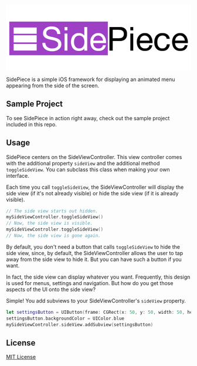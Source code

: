 ![logo](sidepiece_logo-01.png)

SidePiece is a simple iOS framework for displaying an animated menu appearing from the side of the screen.

## Sample Project

To see SidePiece in action right away, check out the sample project included in this repo.

## Usage
SidePiece centers on the SideViewController. This view controller comes with the additional property `sideView` and the additional method `toggleSideView`. You can subclass this class when making your own interface.

Each time you call `toggleSideView`, the SideViewController will display the side view (if it's not already visible) or hide the side view (if it is already visible).

```swift
// The side view starts out hidden.
mySideViewController.toggleSideView()
// Now, the side view is visible.
mySideViewController.toggleSideView()
// Now, the side view is gone again.
```

By default, you don't need a button that calls `toggleSideView` to hide the side view, since, by default, the SideViewController allows the user to tap away from the side view to hide it. But you can have such a button if you want.

In fact, the side view can display whatever you want. Frequently, this design is used for menus, settings and navigation. But how do you get those aspects of the UI onto the side view?

Simple! You add subviews to your SideViewController's `sideView` property.

```swift
let settingsButton = UIButton(frame: CGRect(x: 50, y: 50, width: 50, height: 50))
settingsButton.backgroundColor = UIColor.blue
mySideViewController.sideView.addSubview(settingsButton)
```

## License
[MIT License](LICENSE)
